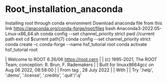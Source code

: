 # Root_installation_anaconda
Installing root through conda environment
Download anaconda file from this link 
https://anaconda.org/conda-forge/root/files
bash Anaconda3-2022.05-Linux-x86_64.sh
conda config --set channel_priority strict
pwd  //current path 
exit
cd $current path(7)
conda config --set channel_priority strict
conda create -c conda-forge --name hsf_tutorial root
conda activate hsf_tutorial
root

 | Welcome to ROOT 6.26/06                        https://root.cern |
  | (c) 1995-2021, The ROOT Team; conception: R. Brun, F. Rademakers |
  | Built for linuxx8664gcc on Aug 06 2022, 08:58:00                 |
  | From tag , 28 July 2022                                          |
  | With                                                             |
  | Try '.help', '.demo', '.license', '.credits', '.quit'/'.q'   
